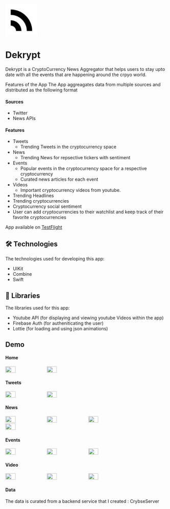 
<img src="https://github.com/krish11031998-pythonwhisperer/Signal/blob/master/Screenshot/ItunesArtwork@2x.png?raw=true" width="100" height="100">

# Dekrypt 

Dekrypt is a CryptoCurrency News Aggregator that helps users to stay upto date with all the events that are happening around the crpyo world.

Features of the App
The App aggreagates data from multiple sources and distributed as the following format

#### Sources
- Twitter 
- News APIs

#### Features
- Tweets
    - Trending Tweets in the cryptocurrency space
- News
    - Trending News for repsective tickers with sentiment
- Events
    - Popular events in the cryptocurrency space for a respective cryptocurrency
    - Curated news articles for each event
- Videos
    - Important cryptocurrency videos from youtube.
- Trending Headlines
- Trending cryptocurrencies
- Cryptocurrency social sentiment
- User can add cryptocurrencies to their watchlist and keep track of their favorite cryptocurrencies

App available on [TestFlight](https://testflight.apple.com/join/hJEPAHw2)




## 🛠 Technologies
The technologies used for developing this app:
- UIKit
- Combine
- Swift

## 📒 Libraries
The libraries used for this app:
- Youtube API (for displaying and viewing youtube Videos within the app)
- Firebase Auth (for autheniticating the user)
- Lottie (for loading and using json animations)


## Demo

#### Home
<img src="https://github.com/krish11031998-pythonwhisperer/Dekrypt/blob/master/Screenshot/HomeScreen.png?raw=true" width=25% height=25%/>  <img src="https://github.com/krish11031998-pythonwhisperer/Dekrypt/blob/master/Screenshot/HomeScreen.gif?raw=true" width=25% height=25%/>


#### Tweets

<img src="https://github.com/krish11031998-pythonwhisperer/Dekrypt/blob/master/Screenshot/TweetDetail.png?raw=true" width=25% height=25%/>  <img src="https://github.com/krish11031998-pythonwhisperer/Dekrypt/blob/master/Screenshot/TweetFeed.png?raw=true" width=25% height=25%/>
 

#### News

<img src="https://github.com/krish11031998-pythonwhisperer/Dekrypt/blob/master/Screenshot/NewsSearch.gif?raw=true" width=25% height=25%/> <img src="https://github.com/krish11031998-pythonwhisperer/Dekrypt/blob/master/Screenshot/NewsDetail.png?raw=true" width=25% height=25%/> <img src="https://github.com/krish11031998-pythonwhisperer/Dekrypt/blob/master/Screenshot/NewsFeed.png?raw=true" width=25% height=25%/> <img src="https://github.com/krish11031998-pythonwhisperer/Dekrypt/blob/master/Screenshot/NewsArticle.png?raw=true" width=25% height=25%/>

#### Events

<img src="https://github.com/krish11031998-pythonwhisperer/Dekrypt/blob/master/Screenshot/EventsDetail.gif?raw=true" width=25% height=25%/> <img src="https://github.com/krish11031998-pythonwhisperer/Dekrypt/blob/master/Screenshot/EventsDetail.png?raw=true" width=25% height=25%/> <img src="https://github.com/krish11031998-pythonwhisperer/Dekrypt/blob/master/Screenshot/EventsFeed.png?raw=true" width=25% height=25%/>

#### Video

<img src="https://github.com/krish11031998-pythonwhisperer/Dekrypt/blob/master/Screenshot/Watchlist.gif?raw=true" width=25% height=25%/> <img src="https://github.com/krish11031998-pythonwhisperer/Dekrypt/blob/master/Screenshot/Watchlist.png?raw=true" width=25% height=25%/> <img src="https://github.com/krish11031998-pythonwhisperer/Dekrypt/blob/master/Screenshot/Profile.png?raw=true" width=25% height=25%/>
</p>


#### Data
The data is curated from a backend service that I created : CrybseServer
